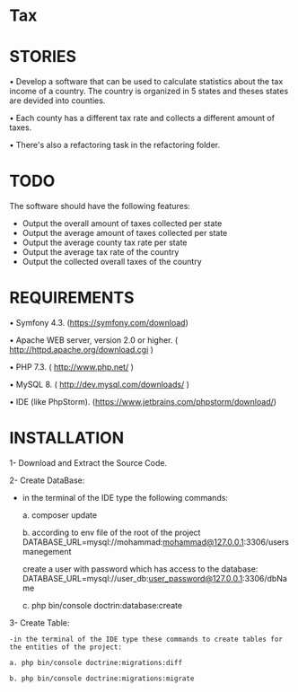# Tax

STORIES
============
• Develop a software that can be used to calculate statistics about the tax income of a country. The country is organized in 5 states and theses states are devided into counties.

• Each county has a different tax rate and collects a different amount of taxes.

• There's also a refactoring task in the refactoring folder.

TODO
============
The software should have the following features:

- Output the overall amount of taxes collected per state
- Output the average amount of taxes collected per state
- Output the average county tax rate per state
- Output the average tax rate of the country 
- Output the collected overall taxes of the country

REQUIREMENTS
============
• Symfony 4.3. (https://symfony.com/download)

• Apache WEB server, version 2.0 or higher. ( http://httpd.apache.org/download.cgi )

• PHP 7.3. ( http://www.php.net/ )

• MySQL 8. ( http://dev.mysql.com/downloads/ )

• IDE (like PhpStorm). (https://www.jetbrains.com/phpstorm/download/)

INSTALLATION
============
1- Download and Extract the Source Code.

2- Create DataBase:

   - in the terminal of the IDE type the following commands:

		a. composer update
		
		b. according to env file of the root of the project DATABASE_URL=mysql://mohammad:mohammad@127.0.0.1:3306/usersmanegement
		
		create a user with password which has access to the database: DATABASE_URL=mysql://user_db:user_password@127.0.0.1:3306/dbName
		
		c. php bin/console doctrin:database:create

3- Create Table:

    -in the terminal of the IDE type these commands to create tables for the entities of the project:
    
    a. php bin/console doctrine:migrations:diff

    b. php bin/console doctrine:migrations:migrate
        
